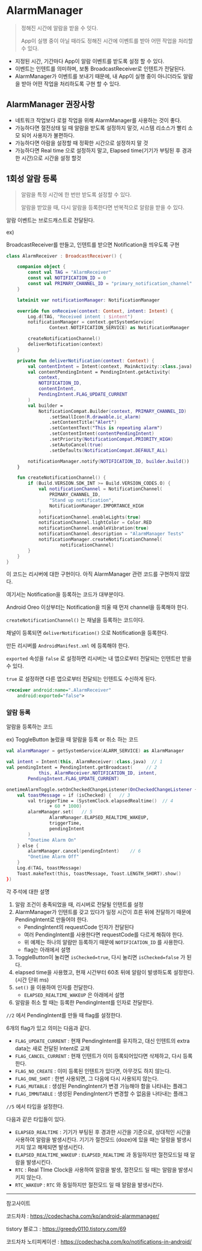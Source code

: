 # AlarmManager

> 정해진 시간에 알람을 받을 수 잇다.
>
> App이 실행 중이 아닐 때라도 정해진 시간에 이벤트를 받아 어떤 작업을 처리할 수 있다.



- 지정된 시간, 기간마다 App이 알람 이벤트를 받도록 설정 할 수 있다.
- 이벤트는 인텐트를 의미하며, 보통 BroadcastReceiver로 인텐트가 전달된다.
- AlarmManager가 이벤트를 보내기 때문에, 내 App이 실행 중이 아니더라도 알람을 받아 어떤 작업을 처리하도록 구현 할 수 있다.



## AlarmManager 권장사항

- 네트워크 작업보다 로컬 작업을 위해 AlarmManager를 사용하는 것이 좋다.
- 가능하다면 절전상태 일 때 알람을 받도록 설정하지 말것, 시스템 리소스가 빨리 소모 되어 사용자가 불편하다.
- 가능하다면 아람을 설정할 때 정확한 시간으로 설정하지 말 것
- 가능하다면 Real time 으로 설정하지 말고, Elapsed time(기기가 부팅된 후 경과한 시간)으로 시간을 설정 할것



## 1회성 알람 등록

> 알람을 특정 시간에 한 번만 받도록 설정할 수 있다.
>
> 알람을 받았을 때, 다시 알람을 등록한다면 반복적으로 알람을 받을 수 있다.



알람 이벤트는 브로드캐스트로 전달된다.

ex)

BroadcastReceiver를 만들고, 인텐트를 받으면 Notification을 띄우도록 구현

```kotlin
class AlarmReceiver : BroadcastReceiver() {

    companion object {
        const val TAG = "AlarmReceiver"
        const val NOTIFICATION_ID = 0
        const val PRIMARY_CHANNEL_ID = "primary_notification_channel"
    }

    lateinit var notificationManager: NotificationManager

    override fun onReceive(context: Context, intent: Intent) {
        Log.d(TAG, "Received intent : $intent")
        notificationManager = context.getSystemService(
                Context.NOTIFICATION_SERVICE) as NotificationManager

        createNotificationChannel()
        deliverNotification(context)
    }

    private fun deliverNotification(context: Context) {
        val contentIntent = Intent(context, MainActivity::class.java)
        val contentPendingIntent = PendingIntent.getActivity(
            context,
            NOTIFICATION_ID,
            contentIntent,
            PendingIntent.FLAG_UPDATE_CURRENT
        )
        val builder =
            NotificationCompat.Builder(context, PRIMARY_CHANNEL_ID)
                .setSmallIcon(R.drawable.ic_alarm)
                .setContentTitle("Alert")
                .setContentText("This is repeating alarm")
                .setContentIntent(contentPendingIntent)
                .setPriority(NotificationCompat.PRIORITY_HIGH)
                .setAutoCancel(true)
                .setDefaults(NotificationCompat.DEFAULT_ALL)

        notificationManager.notify(NOTIFICATION_ID, builder.build())
    }

    fun createNotificationChannel() {
        if (Build.VERSION.SDK_INT >= Build.VERSION_CODES.O) {
            val notificationChannel = NotificationChannel(
                PRIMARY_CHANNEL_ID,
                "Stand up notification",
                NotificationManager.IMPORTANCE_HIGH
            )
            notificationChannel.enableLights(true)
            notificationChannel.lightColor = Color.RED
            notificationChannel.enableVibration(true)
            notificationChannel.description = "AlarmManager Tests"
            notificationManager.createNotificationChannel(
                    notificationChannel)
        }
    }
}
```

이 코드는 리시버에 대한 구현이다. 아직 AlarmManager 관련 코드를 구현하지 않았다.

여기서는 Notification을 등록하는 코드가 대부분이다.



Android Oreo 이상부터는 Notification을 띄울 때 먼저 channel을 등록해야 한다.

`createNotificationChannel()` 는 채널을 등록하는 코드이다.

채널이 등록되면 `deliverNotification()` 으로 Notification을 등록한다.



만든 리시버를 `AndroidManifest.xml` 에 등록해야 한다.

`exported` 속성을 `false` 로 설정하면 리시버는 내 앱으로부터 전달되는 인텐트만 받을 수 있다.

`true` 로 설정하면 다른 앱으로부터 전달되는 인텐트도 수신하게 된다.

```xml
<receiver android:name=".AlarmReceiver"
    android:exported="false">
```



### 알람 등록

알람을 등록하는 코드

ex) ToggleButton 눌렀을 때 알람을 등록 or 취소 하는 코드

```kotlin
val alarmManager = getSystemService(ALARM_SERVICE) as AlarmManager

val intent = Intent(this, AlarmReceiver::class.java)  // 1
val pendingIntent = PendingIntent.getBroadcast(     // 2
            this, AlarmReceiver.NOTIFICATION_ID, intent,
        PendingIntent.FLAG_UPDATE_CURRENT)

onetimeAlarmToggle.setOnCheckedChangeListener(OnCheckedChangeListener { _, isChecked ->
    val toastMessage = if (isChecked) {   // 3
        val triggerTime = (SystemClock.elapsedRealtime()  // 4
                + 60 * 1000)
        alarmManager.set(   // 5
                AlarmManager.ELAPSED_REALTIME_WAKEUP,
                triggerTime,
                pendingIntent
        )
        "Onetime Alarm On"
    } else {
        alarmManager.cancel(pendingIntent)    // 6
        "Onetime Alarm Off"
    }
    Log.d(TAG, toastMessage)
    Toast.makeText(this, toastMessage, Toast.LENGTH_SHORT).show()
})
```

각 주석에 대한 설명

1. 알람 조건이 충족되었을 때, 리시버로 전달될 인텐트를 설정
2. AlarmManager가 인텐트를 갖고 있다가 일정 시간이 흐른 뒤에 전달하기 때문에 PendingIntent로 만들어야 한다.
   - PendingIntent의 requestCode 인자가 전달된다
   - 여러 PendingIntent를 사용한다면 requestCode를 다르게 해줘야 한다.
   - 위 예제는 하나의 알람만 등록하기 때문에 `NOTIFICATION_ID` 를 사용한다.
   - flag는 아래에서 설명
3. ToggleButton이 눌리면 `isChecked=true`, 다시 눌리면 `isChecked=false` 가 된다.
4. elapsed time을 사용했고, 현재 시간부터 60초 뒤에 알람이 발생하도록 설정한다. (시간 단위 ms)
5. `set()` 을 이용하여 인자를 전달한다.
   - `ELAPSED_REALTIME_WAKEUP` 은 아래에서 설명
6. 알람을 취소 할 때는 등록한 PendingIntent를 인자로 전달한다.



`//2` 에서 PendingIntent를 만들 때 flag를 설정한다.

6개의 flag가 있고 의미는 다음과 같다.

- `FLAG_UPDATE_CURRENT` : 현재 PendingIntent를 유지하고, 대신 인텐트의 extra data는 새로 전달된 Intent로 교체
- `FLAG_CANCEL_CURRENT` : 현재 인텐트가 이미 등록되어있다면 삭제하고, 다시 등록한다.
- `FLAG_NO_CREATE` : 이미 등록된 인텐트가 있다면, 아무것도 하지 않는다.
- `FLAG_ONE_SHOT` : 한번 사용되면, 그 다음에 다시 사용되지 않는다.
- `FLAG_MUTABLE` : 생성된 PendingIntent가 변경 가능해야 함을 나타내는 플래그
- `FLAG_IMMUTABLE` : 생성된 PendingIntent가 변경할 수 없음을 나타내는 플래그



`//5` 에서 타입을 설정한다.

다음과 같은 타입들이 있다.

- `ELAPSED_REALTIME` : 기기가 부팅된 후 경과한 시간을 기준으로, 상대적인 시간을 사용하여 알람을 발생시킨다. 기기가 절전모드 (doze)에 있을 때는 알람을 발생시키지 않고 해제되면 발생시킨다.
- `ELAPSED_REALTIME_WAKEUP` : `ELAPSED_REALTIME` 과 동일하지만 절전모드일 때 알람을 발생시킨다.
- `RTC` : Real TIme Clock을 사용하여 알람을 발생, 절전모드 일 때는 알람을 발생시키지 않는다.
- `RTC_WAKEUP` : `RTC` 와 동일하지만 절전모드 일 때 알람을 발생시킨다.





----

참고사이트

코드차차 : https://codechacha.com/ko/android-alarmmanager/

tistory 블로그 : https://greedy0110.tistory.com/69

코드차차 노티피케이션 : https://codechacha.com/ko/notifications-in-android/